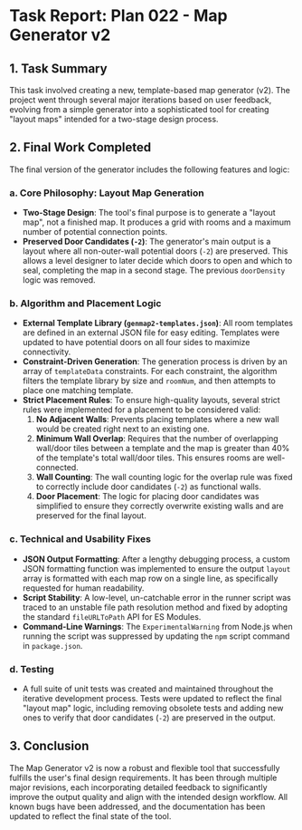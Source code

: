 # Task Report: Plan 022 - Map Generator v2

## 1. Task Summary

This task involved creating a new, template-based map generator (v2). The project went through several major iterations based on user feedback, evolving from a simple generator into a sophisticated tool for creating "layout maps" intended for a two-stage design process.

## 2. Final Work Completed

The final version of the generator includes the following features and logic:

### a. Core Philosophy: Layout Map Generation

-   **Two-Stage Design**: The tool's final purpose is to generate a "layout map", not a finished map. It produces a grid with rooms and a maximum number of potential connection points.
-   **Preserved Door Candidates (`-2`)**: The generator's main output is a layout where all non-outer-wall potential doors (`-2`) are preserved. This allows a level designer to later decide which doors to open and which to seal, completing the map in a second stage. The previous `doorDensity` logic was removed.

### b. Algorithm and Placement Logic

-   **External Template Library (`genmap2-templates.json`)**: All room templates are defined in an external JSON file for easy editing. Templates were updated to have potential doors on all four sides to maximize connectivity.
-   **Constraint-Driven Generation**: The generation process is driven by an array of `templateData` constraints. For each constraint, the algorithm filters the template library by size and `roomNum`, and then attempts to place one matching template.
-   **Strict Placement Rules**: To ensure high-quality layouts, several strict rules were implemented for a placement to be considered valid:
    1.  **No Adjacent Walls**: Prevents placing templates where a new wall would be created right next to an existing one.
    2.  **Minimum Wall Overlap**: Requires that the number of overlapping wall/door tiles between a template and the map is greater than 40% of the template's total wall/door tiles. This ensures rooms are well-connected.
    3.  **Wall Counting**: The wall counting logic for the overlap rule was fixed to correctly include door candidates (`-2`) as functional walls.
    4.  **Door Placement**: The logic for placing door candidates was simplified to ensure they correctly overwrite existing walls and are preserved for the final layout.

### c. Technical and Usability Fixes

-   **JSON Output Formatting**: After a lengthy debugging process, a custom JSON formatting function was implemented to ensure the output `layout` array is formatted with each map row on a single line, as specifically requested for human readability.
-   **Script Stability**: A low-level, un-catchable error in the runner script was traced to an unstable file path resolution method and fixed by adopting the standard `fileURLToPath` API for ES Modules.
-   **Command-Line Warnings**: The `ExperimentalWarning` from Node.js when running the script was suppressed by updating the `npm` script command in `package.json`.

### d. Testing

-   A full suite of unit tests was created and maintained throughout the iterative development process. Tests were updated to reflect the final "layout map" logic, including removing obsolete tests and adding new ones to verify that door candidates (`-2`) are preserved in the output.

## 3. Conclusion

The Map Generator v2 is now a robust and flexible tool that successfully fulfills the user's final design requirements. It has been through multiple major revisions, each incorporating detailed feedback to significantly improve the output quality and align with the intended design workflow. All known bugs have been addressed, and the documentation has been updated to reflect the final state of the tool.
